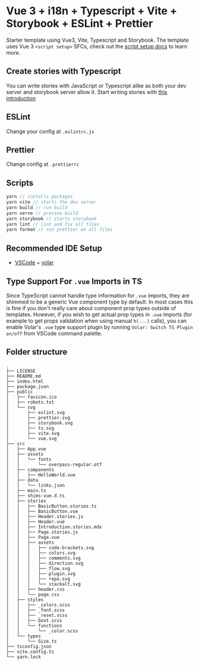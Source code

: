 # Vue 3 + i18n + Typescript + Vite + Storybook + ESLint + Prettier

Starter template using Vue3, Vite, Typescript and Storybook.
The template uses Vue 3 `<script setup>` SFCs, check out the [script setup docs](https://v3.vuejs.org/api/sfc-script-setup.html#sfc-script-setup) to learn more.

## Create stories with Typescript

You can write stories with JavaScript or Typescript alike as both your dev server and storybook server allow it. Start writing stories with [this introduction](https://storybook.js.org/docs/react/writing-stories/introduction)

## ESLint

Change your config at `.eslintrc.js`

## Prettier

Change config at `.prettierrc`

## Scripts

```js
yarn // installs packages
yarn vite // starts the dev server
yarn build // run build
yarn serve // preview build
yarn storybook // starts storybook
yarn lint // lint and fix all files
yarn format // run prettier on all files
```

## Recommended IDE Setup

- [VSCode](https://code.visualstudio.com/) + [volar](https://marketplace.visualstudio.com/items?itemName=johnsoncodehk.volar)

## Type Support For `.vue` Imports in TS

Since TypeScript cannot handle type information for `.vue` imports, they are shimmed to be a generic Vue component type by default. In most cases this is fine if you don't really care about component prop types outside of templates. However, if you wish to get actual prop types in `.vue` imports (for example to get props validation when using manual `h(...)` calls), you can enable Volar's `.vue` type support plugin by running `Volar: Switch TS Plugin on/off` from VSCode command palette.

## Folder structure

```
.
├── LICENSE
├── README.md
├── index.html
├── package.json
├── public
│   ├── favicon.ico
│   ├── robots.txt
│   └── svg
│       ├── eslint.svg
│       ├── prettier.svg
│       ├── storybook.svg
│       ├── ts.svg
│       ├── vite.svg
│       └── vue.svg
├── src
│   ├── App.vue
│   ├── assets
│   │   └── fonts
│   │       └── overpass-regular.otf
│   ├── components
│   │   ├── HelloWorld.vue
│   ├── data
│   │   └── links.json
│   ├── main.ts
│   ├── shims-vue.d.ts
│   ├── stories
│   │   ├── BasicButton.stories.ts
│   │   ├── BasicButton.vue
│   │   ├── Header.stories.js
│   │   ├── Header.vue
│   │   ├── Introduction.stories.mdx
│   │   ├── Page.stories.js
│   │   ├── Page.vue
│   │   ├── assets
│   │   │   ├── code-brackets.svg
│   │   │   ├── colors.svg
│   │   │   ├── comments.svg
│   │   │   ├── direction.svg
│   │   │   ├── flow.svg
│   │   │   ├── plugin.svg
│   │   │   ├── repo.svg
│   │   │   └── stackalt.svg
│   │   ├── header.css
│   │   └── page.css
│   ├── styles
│   │   ├── _colors.scss
│   │   ├── _font.scss
│   │   ├── _reset.scss
│   │   ├── boot.scss
│   │   └── functions
│   │       └── _color.scss
│   └── types
│       └── Size.ts
├── tsconfig.json
├── vite.config.ts
└── yarn.lock
```
